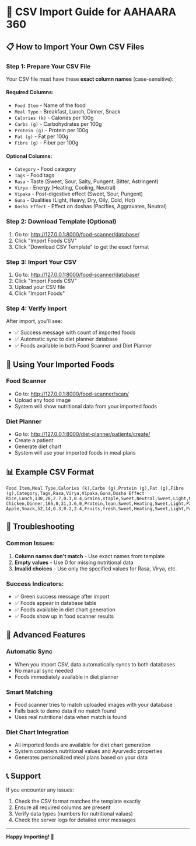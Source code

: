# 🍎 CSV Import Guide for AAHAARA 360

## 📋 How to Import Your Own CSV Files

### Step 1: Prepare Your CSV File

Your CSV file must have these **exact column names** (case-sensitive):

#### Required Columns:
- `Food Item` - Name of the food
- `Meal Type` - Breakfast, Lunch, Dinner, Snack
- `Calories (k)` - Calories per 100g
- `Carbs (g)` - Carbohydrates per 100g
- `Protein (g)` - Protein per 100g
- `Fat (g)` - Fat per 100g
- `Fibre (g)` - Fiber per 100g

#### Optional Columns:
- `Category` - Food category
- `Tags` - Food tags
- `Rasa` - Taste (Sweet, Sour, Salty, Pungent, Bitter, Astringent)
- `Virya` - Energy (Heating, Cooling, Neutral)
- `Vipaka` - Post-digestive effect (Sweet, Sour, Pungent)
- `Guna` - Qualities (Light, Heavy, Dry, Oily, Cold, Hot)
- `Dosha Effect` - Effect on doshas (Pacifies, Aggravates, Neutral)

### Step 2: Download Template (Optional)

1. Go to: http://127.0.0.1:8000/food-scanner/database/
2. Click "Import Foods CSV"
3. Click "Download CSV Template" to get the exact format

### Step 3: Import Your CSV

1. Go to: http://127.0.0.1:8000/food-scanner/database/
2. Click "Import Foods CSV"
3. Upload your CSV file
4. Click "Import Foods"

### Step 4: Verify Import

After import, you'll see:
- ✅ Success message with count of imported foods
- ✅ Automatic sync to diet planner database
- ✅ Foods available in both Food Scanner and Diet Planner

## 🎯 Using Your Imported Foods

### Food Scanner
- Go to: http://127.0.0.1:8000/food-scanner/scan/
- Upload any food image
- System will show nutritional data from your imported foods

### Diet Planner
- Go to: http://127.0.0.1:8000/diet-planner/patients/create/
- Create a patient
- Generate diet chart
- System will use your imported foods in meal plans

## 📊 Example CSV Format

```csv
Food Item,Meal Type,Calories (k),Carbs (g),Protein (g),Fat (g),Fibre (g),Category,Tags,Rasa,Virya,Vipaka,Guna,Dosha Effect
Rice,Lunch,130,28,2.7,0.3,0.4,Grains,staple,Sweet,Neutral,Sweet,Light,Neutral
Chicken,Dinner,165,0,31,3.6,0,Protein,lean,Sweet,Heating,Sweet,Light,Pacifies
Apple,Snack,52,14,0.3,0.2,2.4,Fruits,fresh,Sweet,Heating,Sweet,Light,Pacifies
```

## 🔧 Troubleshooting

### Common Issues:
1. **Column names don't match** - Use exact names from template
2. **Empty values** - Use 0 for missing nutritional data
3. **Invalid choices** - Use only the specified values for Rasa, Virya, etc.

### Success Indicators:
- ✅ Green success message after import
- ✅ Foods appear in database table
- ✅ Foods available in diet chart generation
- ✅ Foods show up in food scanner results

## 🚀 Advanced Features

### Automatic Sync
- When you import CSV, data automatically syncs to both databases
- No manual sync needed
- Foods immediately available in diet planner

### Smart Matching
- Food scanner tries to match uploaded images with your database
- Falls back to demo data if no match found
- Uses real nutritional data when match is found

### Diet Chart Integration
- All imported foods are available for diet chart generation
- System considers nutritional values and Ayurvedic properties
- Generates personalized meal plans based on your data

## 📞 Support

If you encounter any issues:
1. Check the CSV format matches the template exactly
2. Ensure all required columns are present
3. Verify data types (numbers for nutritional values)
4. Check the server logs for detailed error messages

---

**Happy Importing! 🎉**

